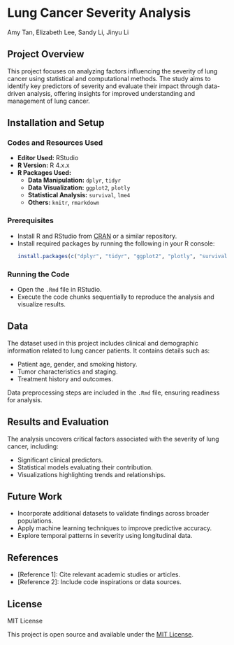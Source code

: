 # Lung Cancer Severity Analysis
Amy Tan, Elizabeth Lee, Sandy Li, Jinyu Li

## Project Overview
This project focuses on analyzing factors influencing the severity of lung cancer using statistical and computational methods. The study aims to identify key predictors of severity and evaluate their impact through data-driven analysis, offering insights for improved understanding and management of lung cancer.

## Installation and Setup

### Codes and Resources Used
- **Editor Used:** RStudio
- **R Version:** R 4.x.x
- **R Packages Used:**
  - **Data Manipulation:** `dplyr`, `tidyr`
  - **Data Visualization:** `ggplot2`, `plotly`
  - **Statistical Analysis:** `survival`, `lme4`
  - **Others:** `knitr`, `rmarkdown`

### Prerequisites
- Install R and RStudio from [CRAN](https://cran.r-project.org/) or a similar repository.
- Install required packages by running the following in your R console:
  ```R
  install.packages(c("dplyr", "tidyr", "ggplot2", "plotly", "survival", "lme4", "knitr", "rmarkdown"))
  ```

### Running the Code
- Open the `.Rmd` file in RStudio.
- Execute the code chunks sequentially to reproduce the analysis and visualize results.

## Data
The dataset used in this project includes clinical and demographic information related to lung cancer patients. It contains details such as:
- Patient age, gender, and smoking history.
- Tumor characteristics and staging.
- Treatment history and outcomes.

Data preprocessing steps are included in the `.Rmd` file, ensuring readiness for analysis.

## Results and Evaluation
The analysis uncovers critical factors associated with the severity of lung cancer, including:
- Significant clinical predictors.
- Statistical models evaluating their contribution.
- Visualizations highlighting trends and relationships.

## Future Work
- Incorporate additional datasets to validate findings across broader populations.
- Apply machine learning techniques to improve predictive accuracy.
- Explore temporal patterns in severity using longitudinal data.

## References
- [Reference 1]: Cite relevant academic studies or articles.
- [Reference 2]: Include code inspirations or data sources.

## License
MIT License

This project is open source and available under the [MIT License](https://opensource.org/licenses/MIT).
